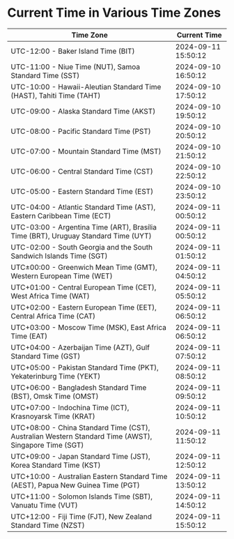 # Current Time in Various Time Zones

| Time Zone | Current Time |
|-----------|--------------|
| UTC-12:00 - Baker Island Time (BIT) | 2024-09-11 15:50:12 |
| UTC-11:00 - Niue Time (NUT), Samoa Standard Time (SST) | 2024-09-10 16:50:12 |
| UTC-10:00 - Hawaii-Aleutian Standard Time (HAST), Tahiti Time (TAHT) | 2024-09-10 17:50:12 |
| UTC-09:00 - Alaska Standard Time (AKST) | 2024-09-10 19:50:12 |
| UTC-08:00 - Pacific Standard Time (PST) | 2024-09-10 20:50:12 |
| UTC-07:00 - Mountain Standard Time (MST) | 2024-09-10 21:50:12 |
| UTC-06:00 - Central Standard Time (CST) | 2024-09-10 22:50:12 |
| UTC-05:00 - Eastern Standard Time (EST) | 2024-09-10 23:50:12 |
| UTC-04:00 - Atlantic Standard Time (AST), Eastern Caribbean Time (ECT) | 2024-09-11 00:50:12 |
| UTC-03:00 - Argentina Time (ART), Brasília Time (BRT), Uruguay Standard Time (UYT) | 2024-09-11 00:50:12 |
| UTC-02:00 - South Georgia and the South Sandwich Islands Time (SGT) | 2024-09-11 01:50:12 |
| UTC±00:00 - Greenwich Mean Time (GMT), Western European Time (WET) | 2024-09-11 04:50:12 |
| UTC+01:00 - Central European Time (CET), West Africa Time (WAT) | 2024-09-11 05:50:12 |
| UTC+02:00 - Eastern European Time (EET), Central Africa Time (CAT) | 2024-09-11 06:50:12 |
| UTC+03:00 - Moscow Time (MSK), East Africa Time (EAT) | 2024-09-11 06:50:12 |
| UTC+04:00 - Azerbaijan Time (AZT), Gulf Standard Time (GST) | 2024-09-11 07:50:12 |
| UTC+05:00 - Pakistan Standard Time (PKT), Yekaterinburg Time (YEKT) | 2024-09-11 08:50:12 |
| UTC+06:00 - Bangladesh Standard Time (BST), Omsk Time (OMST) | 2024-09-11 09:50:12 |
| UTC+07:00 - Indochina Time (ICT), Krasnoyarsk Time (KRAT) | 2024-09-11 10:50:12 |
| UTC+08:00 - China Standard Time (CST), Australian Western Standard Time (AWST), Singapore Time (SGT) | 2024-09-11 11:50:12 |
| UTC+09:00 - Japan Standard Time (JST), Korea Standard Time (KST) | 2024-09-11 12:50:12 |
| UTC+10:00 - Australian Eastern Standard Time (AEST), Papua New Guinea Time (PGT) | 2024-09-11 13:50:12 |
| UTC+11:00 - Solomon Islands Time (SBT), Vanuatu Time (VUT) | 2024-09-11 14:50:12 |
| UTC+12:00 - Fiji Time (FJT), New Zealand Standard Time (NZST) | 2024-09-11 15:50:12 |
